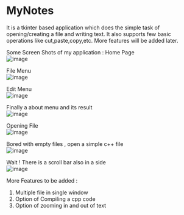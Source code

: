 # MyNotes
It is a tkinter based application which does the simple task of opening/creating a file and writing text. It also supports few basic operations like cut,paste,copy,etc. More features will be added later. 


Some Screen Shots of my application :
Home Page <br />
![image](https://user-images.githubusercontent.com/41160734/121858429-3ceae880-cd14-11eb-921f-defbb8609e2a.png)

File Menu <br />
![image](https://user-images.githubusercontent.com/41160734/121858553-5f7d0180-cd14-11eb-968f-855540d0d757.png)

Edit Menu <br />
![image](https://user-images.githubusercontent.com/41160734/121858669-791e4900-cd14-11eb-9661-21396fe1a7ad.png)

Finally a about menu and its result <br />
![image](https://user-images.githubusercontent.com/41160734/121858756-8fc4a000-cd14-11eb-90bb-257a770b2d81.png)


Opening File <br />
![image](https://user-images.githubusercontent.com/41160734/121858839-a539ca00-cd14-11eb-9bcb-0e0197c4d91d.png)

Bored with empty files , open a simple c++ file <br />
![image](https://user-images.githubusercontent.com/41160734/121858941-c4385c00-cd14-11eb-80f0-377757c8a932.png)

Wait ! There is a scroll bar also in a side <br />
![image](https://user-images.githubusercontent.com/41160734/121859052-e16d2a80-cd14-11eb-9bf9-cd52a6616005.png)

More Features to be added : 
1. Multiple file in single window 
2. Option of Compiling a cpp code
3. Option of zooming in and out of text
